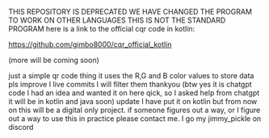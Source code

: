 THIS REPOSITORY IS DEPRECATED WE HAVE CHANGED THE PROGRAM TO WORK ON OTHER LANGUAGES THIS IS NOT THE STANDARD PROGRAM here is a link to the official cqr code in kotlin:

https://github.com/gimbo8000/cqr_official_kotlin

(more will be coming soon)

just a simple qr code thing it uses the R,G and B color values to store data pls improve I live commits I will filter them thankyou (btw yes it is chatgpt code I had an idea and wanted it on here qick, so I asked help from chatgpt it will be in kotlin and java soon)
update I have put it on kotlin but from now on this will be a digital only project. if someone figures out a way, or I figure out a way to use this in practice please contact me. I go my jimmy_pickle on discord